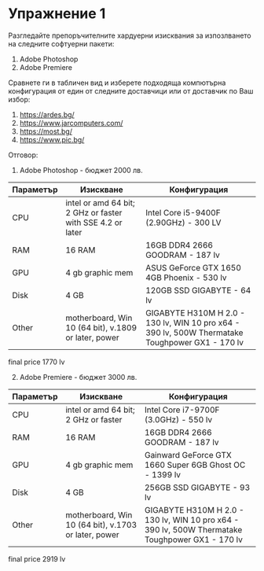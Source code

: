 # Упражнение 1 

Разгледайте препоръчителните хардуерни изисквания за изпозлването на следните софтуерни пакети:
1. Adobe Photoshop 
2. Adobe Premiere

Сравнете ги в табличен вид и изберете подходяща компютърна конфигурация от един от следните доставчици или от доставчик по Ваш избор:
1. https://ardes.bg/
2. https://www.jarcomputers.com/
3. https://most.bg/
4. https://www.pic.bg/


Отговор:

1. Adobe Photoshop - бюджет 2000 лв. 

Параметър | Изискване | Конфигурация
------------ | -------------| -------------
CPU | intel or amd 64 bit; 2 GHz or faster with SSE 4.2 or later | Intel Core i5-9400F (2.90GHz) - 300 LV
RAM | 16 RAM | 16GB DDR4 2666 GOODRAM - 187 lv
GPU | 4 gb graphic mem | ASUS GeForce GTX 1650 4GB Phoenix - 530 lv
Disk | 4 GB | 120GB SSD GIGABYTE - 64 lv
Other | motherboard, Win 10 (64 bit), v.1809 or later, power | GIGABYTE H310M H 2.0 - 130 lv, WIN 10 pro x64 - 390 lv, 500W Thermatake Toughpower GX1 - 170 lv

final price 1770 lv

2. Adobe Premiere - бюджет 3000 лв. 

Параметър | Изискване | Конфигурация
------------ | -------------| -------------
CPU | intel or amd 64 bit; 2 GHz or faster | Intel Core i7-9700F (3.0GHz) - 550 lv
RAM | 16 RAM | 16GB DDR4 2666 GOODRAM - 187 lv
GPU | 4 gb graphic mem | Gainward GeForce GTX 1660 Super 6GB Ghost OC - 1399 lv
Disk | 4 GB | 256GB SSD GIGABYTE - 93 lv
Other | motherboard, Win 10 (64 bit), v.1703 or later, power | GIGABYTE H310M H 2.0 - 130 lv, WIN 10 pro x64 - 390 lv, 500W Thermatake Toughpower GX1 - 170 lv

final price 2919 lv
